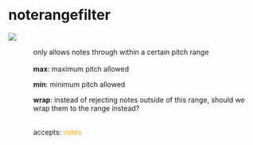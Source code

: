 
<a name=noterangefilter></a><br>
# <b>noterangefilter</b>
<img src="https://www.bespokesynth.com/docs/screenshots/noterangefilter.png"><br>
<div style="display:inline-block;margin-left:50px;">
only allows notes through within a certain pitch range<br/><br/>
<b>max</b>: maximum pitch allowed<br>

<b>min</b>: minimum pitch allowed<br>

<b>wrap</b>: instead of rejecting notes outside of this range, should we wrap them to the range instead?<br>

<br>accepts: <font color=orange>notes</font> <br></div>
